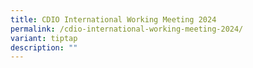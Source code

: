 ```yaml
---
title: CDIO International Working Meeting 2024
permalink: /cdio-international-working-meeting-2024/
variant: tiptap
description: ""
---
```

